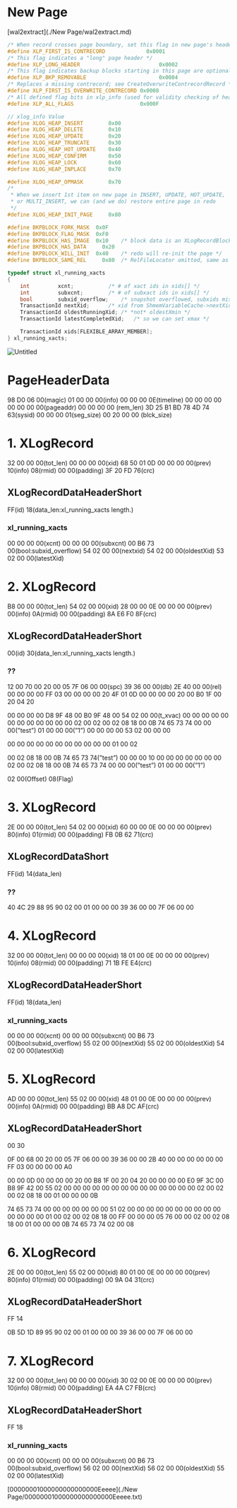 # New Page

[wal2extract](./New Page/wal2extract.md)

```c
/* When record crosses page boundary, set this flag in new page's header */
#define XLP_FIRST_IS_CONTRECORD		        0x0001
/* This flag indicates a "long" page header */
#define XLP_LONG_HEADER				            0x0002
/* This flag indicates backup blocks starting in this page are optional */
#define XLP_BKP_REMOVABLE			            0x0004
/* Replaces a missing contrecord; see CreateOverwriteContrecordRecord */
#define XLP_FIRST_IS_OVERWRITE_CONTRECORD 0x0008
/* All defined flag bits in xlp_info (used for validity checking of header) */
#define XLP_ALL_FLAGS                     0x000F
```

```c
// xlog_info Value
#define XLOG_HEAP_INSERT		0x00
#define XLOG_HEAP_DELETE		0x10
#define XLOG_HEAP_UPDATE		0x20
#define XLOG_HEAP_TRUNCATE		0x30
#define XLOG_HEAP_HOT_UPDATE	0x40
#define XLOG_HEAP_CONFIRM		0x50
#define XLOG_HEAP_LOCK			0x60
#define XLOG_HEAP_INPLACE		0x70

#define XLOG_HEAP_OPMASK		0x70
/*
 * When we insert 1st item on new page in INSERT, UPDATE, HOT_UPDATE,
 * or MULTI_INSERT, we can (and we do) restore entire page in redo
 */
#define XLOG_HEAP_INIT_PAGE		0x80
```

```c
#define BKPBLOCK_FORK_MASK	0x0F
#define BKPBLOCK_FLAG_MASK	0xF0
#define BKPBLOCK_HAS_IMAGE	0x10	/* block data is an XLogRecordBlockImage */
#define BKPBLOCK_HAS_DATA	  0x20
#define BKPBLOCK_WILL_INIT	0x40	/* redo will re-init the page */
#define BKPBLOCK_SAME_REL	  0x80	/* RelFileLocator omitted, same as previous */
```

```c
typedef struct xl_running_xacts
{
	int			xcnt;			/* # of xact ids in xids[] */
	int			subxcnt;		/* # of subxact ids in xids[] */
	bool		subxid_overflow;	/* snapshot overflowed, subxids missing */
	TransactionId nextXid;		/* xid from ShmemVariableCache->nextXid */
	TransactionId oldestRunningXid; /* *not* oldestXmin */
	TransactionId latestCompletedXid;	/* so we can set xmax */

	TransactionId xids[FLEXIBLE_ARRAY_MEMBER];
} xl_running_xacts;
```

![Untitled](../WAL%E1%84%8B%E1%85%B4%20%E1%84%80%E1%85%AE%E1%84%8C%E1%85%A9%20%E1%84%86%E1%85%B5%E1%86%BE%20%E1%84%80%E1%85%AE%E1%84%89%E1%85%A5%E1%86%BC%E1%84%8B%E1%85%AD%E1%84%89%E1%85%A9%2004465cfdb6a34201a0252f8ef5fd37a6/WAL%20Segment%E1%84%8B%E1%85%B4%20%E1%84%82%E1%85%A2%E1%84%87%E1%85%AE%20%E1%84%85%E1%85%A6%E1%84%8B%E1%85%B5%E1%84%8B%E1%85%A1%E1%84%8B%E1%85%AE%E1%86%BA%200e6b6c099561467cb46f36376425ec5b/Untitled.png)

# PageHeaderData

98 D0 06 00(magic) 01 00 00 00(info) 00 00 00 0E(timeline) 00 00 00 00 00 00 00 00(pageaddr) 00 00 00 00 (rem_len) 3D 25 B1 BD 78 4D 74 63(sysid) 00 00 00 01(seg_size) 00 20 00 00 (blck_size)

# 1. XLogRecord

32 00 00 00(tot_len) 00 00 00 00(xid) 68 50 01 0D 00 00 00 00(prev) 10(info) 08(rmid) 00 00(padding) 3F 20 FD 76(crc)

## XLogRecordDataHeaderShort

FF(id) 18(data_len:xl_running_xacts length.)

### xl_running_xacts

00 00 00 00(xcnt) 00 00 00 00(subxcnt) 00 B6 73 00(bool:subxid_overflow) 54 02 00 00(nextxid) 54 02 00 00(oldestXid) 53 02 00 00(latestXid)

# 2. XLogRecord

B8 00 00 00(tot_len) 54 02 00 00(xid) 28 00 00 0E 00 00 00 00(prev) 00(info) 0A(rmid) 00 00(padding) 8A E6 F0 8F(crc)

## XLogRecordDataHeaderShort

00(id) 30(data_len:xl_running_xacts length.)

### ??

12 00 70 00 20 00 05 7F 06 00 00(spc) 39 36 00 00(db) 2E 40 00 00(rel) 00 00 00 00 FF 03 00 00 00 00 20 4F 01 0D 00 00 00 00 20 00 B0 1F 00 20 04 20

00 00 00 00 D8 9F 48 00 B0 9F 48 00 54 02 00 00(t_xvac) 00 00 00 00 00 00 00 00 00 00 00 00 02 00 02 00 02 08 18 00 0B 74 65 73 74 00 00 00(”test”) 01 00 00 00(”1”) 00 00 00 00 53 02 00 00 00

00 00 00 00 00 00 00 00 00 00 00 01 00 02

00 02 08 18 00 0B 74 65 73 74(”test”) 00 00 00 10 00 00 00 00 00 00 00 02 00 02 08 18 00 0B 74 65 73 74 00 00 00(”test”) 01 00 00 00(”1”) 

02 00(Offset) 08(Flag)

# 3. XLogRecord

2E 00 00 00(tot_len) 54 02 00 00(xid) 60 00 00 0E 00 00 00 00(prev) 80(info) 01(rmid) 00 00(padding) FB 0B 62 71(crc)

## XLogRecordDataShort

FF(id) 14(data_len)

### ??

40 4C 29 88 95 90 02 00 01 00 00 00 39 36 00 00 7F 06 00 00

# 4. XLogRecord

32 00 00 00(tot_len) 00 00 00 00(xid) 18 01 00 0E 00 00 00 00(prev) 10(info) 08(rmid) 00 00(padding) 71 1B FE E4(crc)

## XLogRecordDataHeaderShort

FF(id) 18(data_len)

### xl_running_xacts

00 00 00 00(xcnt) 00 00 00 00(subxcnt) 00 B6 73 00(bool:subxid_overflow) 55 02 00 00(nextXid) 55 02 00 00(oldestXid) 54 02 00 00(latestXid)

# 5. XLogRecord

AD 00 00 00(tot_len) 55 02 00 00(xid) 48 01 00 0E 00 00 00 00(prev) 00(info) 0A(rmid) 00 00(padding) BB A8 DC AF(crc)

## XLogRecordDataHeaderShort

00 30

0F 00 68 00 20 00 05 7F 06 00 00 39 36 00 00 2B 40 00 00 00 00 00 00 FF 03 00 00 00 00 A0

00 00 0D 00 00 00 00 20 00 B8 1F 00 20 04 20 00 00 00 00 E0 9F 3C 00 B8 9F 42 00 55 02 00 00 00 00 00 00 00 00 00 00 00 00 00 00 02 00 02 00 02 08 18 00 01 00 00 00 0B 

74 65 73 74 00 00 00 00 00 00 00 51 02 00 00 00 00 00 00 00 00 00 00 00 00 00 00 01 00 02 00 02 08 18 00 FF 00 00 00 05 76 00 00 02 00 02 08 18 00 01 00 00 00 0B 74 65 73 74 02 00 08

# 6. XLogRecord

2E 00 00 00(tot_len) 55 02 00 00(xid) 80 01 00 0E 00 00 00 00(prev) 80(info) 01(rmid) 00 00(padding) 00 9A 04 31(crc) 

## XLogRecordDataHeaderShort

FF 14

0B 5D 1D 89 95 90 02 00 01 00 00 00 39 36 00 00 7F 06 00 00

# 7. XLogRecord

32 00 00 00(tot_len) 00 00 00 00(xid) 30 02 00 0E 00 00 00 00(prev) 10(info) 08(rmid) 00 00(padding) EA 4A C7 FB(crc) 

## XLogRecordDataHeaderShort

FF 18 

### xl_running_xacts

00 00 00 00(xcnt) 00 00 00 00(subxcnt) 00 B6 73 00(bool:subxid_overflow) 56 02 00 00(nextXid) 56 02 00 00(oldestXid) 55 02 00 00(latestXid)

[00000001000000000000000Eeeee](./New Page/00000001000000000000000Eeeee.txt)